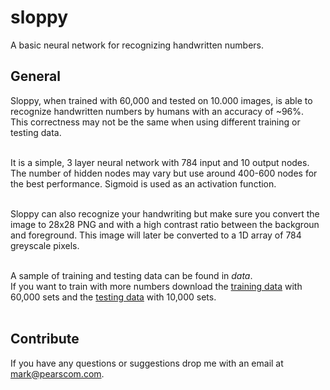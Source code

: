 # sloppy
A basic neural network for recognizing handwritten numbers.

## General
Sloppy, when trained with 60,000 and tested on 10.000 images, is able to recognize handwritten numbers by humans with an accuracy of ~96%.<br>
This correctness may not be the same when using different training or testing data.<br><br>

It is a simple, 3 layer neural network with 784 input and 10 output nodes. The number of hidden nodes may vary but use around 400-600 nodes for the best performance. Sigmoid is used as an activation function.<br><br>

Sloppy can also recognize your handwriting but make sure you convert the image to 28x28 PNG and with a high contrast ratio between the backgroun and foreground. This image will later be converted to a 1D array of 784 greyscale pixels.<br><br>

A sample of training and testing data can be found in <i>data</i>. <br>
If you want to train with more numbers download the <a href="http://www.pjreddie.com/media/files/mnist_train.csv">training data</a> with 60,000 sets and the <a href="http://www.pjreddie.com/media/files/mnist_test.csv">testing data</a> with 10,000 sets.<br><br>

## Contribute
If you have any questions or suggestions drop me with an email at <a href="mailto:mark@pearscom.com">mark@pearscom.com</a>.
